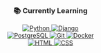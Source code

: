 <div align="center">
  <h3>📚 Currently Learning</h3>
  <a href="https://www.python.org" target="_blank">
    <img src="https://img.shields.io/badge/Python-3776AB?style=flat-square&logo=python&logoColor=white" alt="Python" />
  </a>
  <a href="https://www.djangoproject.com" target="_blank">
    <img src="https://img.shields.io/badge/Django-092E20?style=flat-square&logo=django&logoColor=white" alt="Django" /><br>
  </a>
  <a href="https://www.postgresql.org" target="_blank">
    <img src="https://img.shields.io/badge/PostgreSQL-316192?style=flat-square&logo=postgresql&logoColor=white" alt="PostgreSQL" />
  </a>
  <a href="https://git-scm.com" target="_blank">
    <img src="https://img.shields.io/badge/Git-F05032?style=flat-square&logo=git&logoColor=white" alt="Git" />
  </a>
  <a href="https://www.docker.com" target="_blank">
    <img src="https://img.shields.io/badge/Docker-2496ED?style=flat-square&logo=docker&logoColor=white" alt="Docker" /><br>
  </a>
  <a href="https://www.w3schools.com/html/" target="_blank">
    <img src="https://img.shields.io/badge/HTML-E34F26?style=flat-square&logo=html5&logoColor=white" alt="HTML" />
  </a>
  <a href="https://www.w3schools.com/css/" target="_blank">
    <img src="https://img.shields.io/badge/CSS-1572B6?style=flat-square&logo=css3&logoColor=white" alt="CSS" />
  </a>
</div>






